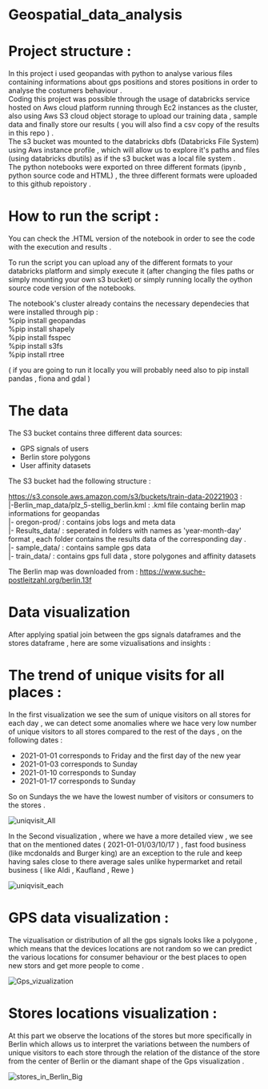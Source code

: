 # Geospatial_data_analysis

# Project structure :

In this project i used geopandas with python to analyse various files containing informations about gps positions and stores positions in order to analyse the costumers behaviour .<br/>
Coding this project was possible through the usage of databricks service hosted on Aws cloud platform running through  Ec2 instances as the cluster, also using Aws S3 cloud object storage to upload our training data , sample data and finally store our results ( you will also find a csv copy of the results in this repo ) .<br/>
The s3 bucket was mounted to the databricks dbfs (Databricks File System) using Aws instance profile , which will allow us to explore it's paths and files (using databricks dbutils) as if the s3 bucket was a local file system . <br/>
The python notebooks were exported on three different formats (ipynb , python source code and HTML) , the three different formats were uploaded to this github repoistory .<br/>

# How to run the script : 

You can check the .HTML version of the notebook in order to see the code with the execution and results . 

To run the script you can upload any of the different formats to your databricks platform and simply execute it (after changing the files paths or simply mounting your own s3 bucket) or simply running locally the oython source code version of the notebooks.

The notebook's cluster already contains the necessary dependecies that were installed through pip : <br/>
%pip install geopandas <br/>
%pip install shapely <br/>
%pip install fsspec <br/>
%pip install s3fs  <br/>
%pip install rtree  <br/>

( if you are going to run it locally you will probably need also to pip install pandas , fiona and gdal )

# The data 
The S3 bucket contains three different data sources:
- GPS signals of users 
- Berlin store polygons
- User affinity datasets

The S3 bucket had the following structure :

https://s3.console.aws.amazon.com/s3/buckets/train-data-20221903 : <br/>
|-Berlin_map_data/plz_5-stellig_berlin.kml  : .kml file containg berlin map informations for geopandas <br/>
|- oregon-prod/ : contains jobs logs and meta data <br/>
|- Results_data/ : seperated in folders with names as 'year-month-day' format  , each folder contains the results data of the corresponding day . <br/>
|- sample_data/	: contains sample gps data <br/>
|- train_data/ : contains gps full data , store polygones and affinity datasets <br/>

The Berlin map was downloaded from  : https://www.suche-postleitzahl.org/berlin.13f
                                                                
# Data visualization 

After applying spatial join between the gps signals dataframes and the stores dataframe , here are some vizualisations and insights : 

# The trend of unique visits for all places : 

In the first visualization we see the sum of unique visitors on all stores for each day , we can detect some anomalies where we hace very low number of unique visitors to all stores compared to the rest of the days , on the following dates : <br/>
- 2021-01-01  corresponds to Friday and the first day of the new year <br/>
- 2021-01-03 corresponds to Sunday   <br/>
- 2021-01-10  corresponds to Sunday  <br/>
- 2021-01-17  corresponds to Sunday <br/>

So on Sundays the we have the lowest number of visitors or consumers to the stores .

![uniqvisit_All](https://user-images.githubusercontent.com/17991782/159584401-b30eb670-1b4c-4b0e-929e-b73bc5fde517.png)

In the Second visualization , where we have a more detailed view , we see that on the mentioned dates ( 2021-01-01/03/10/17 ) , fast food business (like mcdonalds and Burger king) are an exception to the rule and keep having sales close to there average sales unlike hypermarket and retail business ( like Aldi , Kaufland , Rewe ) 

![uniqvisit_each](https://user-images.githubusercontent.com/17991782/159584411-63e1d20b-5960-4c4e-b4ba-4ecda4017a20.png)



# GPS data visualization : 

The vizualisation or distribution of all the gps signals looks like a polygone , which means that the devices locations are not random so we can predict the various locations for consumer behaviour or the best places to open new stors and get more people to come .<br/>

![Gps_vizualization](https://user-images.githubusercontent.com/17991782/159584439-79a9dc5a-baaa-44a2-9a0b-682ea89afa2c.png)



# Stores locations visualization : 

At this part we observe the locations of the stores but more specifically in Berlin which allows us to interpret the variations between the numbers of unique visitors to each store through the relation of the distance of the store from the center of Berlin or the diamant shape of the Gps visualization .



![stores_in_Berlin_Big](https://user-images.githubusercontent.com/17991782/159584472-025bdeca-3568-436f-b4fd-22a3efcbe29d.png)











